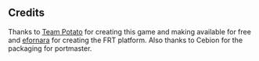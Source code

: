 ## Credits

Thanks to [Team Potato](https://gitlab.com/team-potato/titan_tactics) for creating this game and making available for free and [efornara](https://github.com/efornara/frt) for creating the FRT platform. Also thanks to Cebion for the packaging for portmaster.

